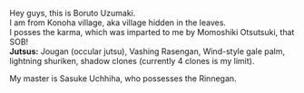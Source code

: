 Hey guys, this is Boruto Uzumaki.  
I am from Konoha village, aka village hidden in the leaves.  
I posses the karma, which was imparted to me by Momoshiki Otsutsuki, that SOB!  
__Jutsus:__ Jougan (occular jutsu), Vashing Rasengan, Wind-style gale palm, lightning shuriken, shadow clones (currently 4 clones is my limit).  

My master is Sasuke Uchhiha, who possesses the Rinnegan.
